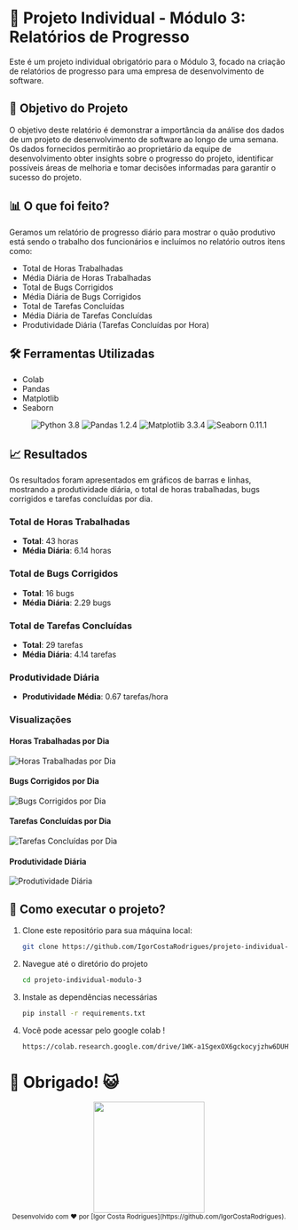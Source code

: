 # 🚀 Projeto Individual - Módulo 3: Relatórios de Progresso

Este é um projeto individual obrigatório para o Módulo 3, focado na criação de relatórios de progresso para uma empresa de desenvolvimento de software.

## 🎯 Objetivo do Projeto

O objetivo deste relatório é demonstrar a importância da análise dos dados de um projeto de desenvolvimento de software ao longo de uma semana. Os dados fornecidos permitirão ao proprietário da equipe de desenvolvimento obter insights sobre o progresso do projeto, identificar possíveis áreas de melhoria e tomar decisões informadas para garantir o sucesso do projeto.

## 📊 O que foi feito?

Geramos um relatório de progresso diário para mostrar o quão produtivo está sendo o trabalho dos funcionários e incluímos no relatório outros itens como:

- Total de Horas Trabalhadas
- Média Diária de Horas Trabalhadas
- Total de Bugs Corrigidos
- Média Diária de Bugs Corrigidos
- Total de Tarefas Concluídas
- Média Diária de Tarefas Concluídas
- Produtividade Diária (Tarefas Concluídas por Hora)

## 🛠️ Ferramentas Utilizadas

- Colab
- Pandas
- Matplotlib
- Seaborn

<div align="center">
  <img src="https://img.shields.io/badge/python-v3.8-blue" alt="Python 3.8">
  <img src="https://img.shields.io/badge/pandas-v1.2.4-green" alt="Pandas 1.2.4">
  <img src="https://img.shields.io/badge/matplotlib-v3.3.4-orange" alt="Matplotlib 3.3.4">
  <img src="https://img.shields.io/badge/seaborn-v0.11.1-blue" alt="Seaborn 0.11.1">
</div>

## 📈 Resultados

Os resultados foram apresentados em gráficos de barras e linhas, mostrando a produtividade diária, o total de horas trabalhadas, bugs corrigidos e tarefas concluídas por dia.

### Total de Horas Trabalhadas
- **Total**: 43 horas
- **Média Diária**: 6.14 horas

### Total de Bugs Corrigidos
- **Total**: 16 bugs
- **Média Diária**: 2.29 bugs

### Total de Tarefas Concluídas
- **Total**: 29 tarefas
- **Média Diária**: 4.14 tarefas

### Produtividade Diária
- **Produtividade Média**: 0.67 tarefas/hora

### Visualizações

#### Horas Trabalhadas por Dia
![Horas Trabalhadas por Dia](images/horas_trabalhadas.png)

#### Bugs Corrigidos por Dia
![Bugs Corrigidos por Dia](images/bugs_corrigidos.png)

#### Tarefas Concluídas por Dia
![Tarefas Concluídas por Dia](images/tarefas_concluidas.png)

#### Produtividade Diária
![Produtividade Diária](images/produtividade_diaria.png)

## 📝 Como executar o projeto?

1. Clone este repositório para sua máquina local:
   ```bash
   git clone https://github.com/IgorCostaRodrigues/projeto-individual-modulo-3.git
2.  Navegue até o diretório do projeto
    ```bash
    cd projeto-individual-modulo-3
3. Instale as dependências necessárias
    ```bash
   pip install -r requirements.txt
4. Você pode acessar pelo google colab !
    ```bash
   https://colab.research.google.com/drive/1WK-a1SgexOX6gckocyjzhw6DUHWv3AYr?authuser=0#scrollTo=S6td02Q_F-Mc

# 🙏 Obrigado! 😺

<div align="center">
  <img src="![image](https://github.com/IgorCostaRodrigues/Projeto-Individual-M3/assets/113060886/c9b6e348-1ebd-4b8e-a65b-89e42f07a781)
" width="200" height="200">
</div>
<div align="center">
  <sub>Desenvolvido com ❤ por [Igor Costa Rodrigues](https://github.com/IgorCostaRodrigues).</sub>
</div>

